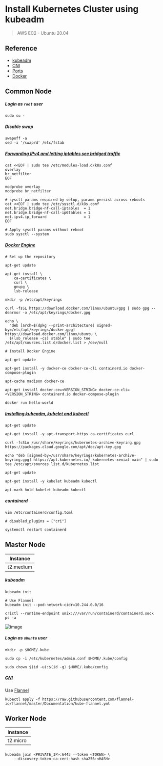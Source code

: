# Install Kubernetes Cluster using kubeadm

> AWS EC2 - Ubuntu 20.04

## Reference

* [kubeadm](https://kubernetes.io/docs/setup/production-environment/tools/kubeadm/)
* [CNI](https://kubernetes.io/docs/concepts/cluster-administration/networking/)
* [Ports](https://kubernetes.io/docs/reference/ports-and-protocols/)
* [Docker](https://docs.docker.com/engine/install/ubuntu/)

## Common Node

##### Login as `root` user

```
sudo su -
```

##### Disable swap

```
swapoff -a
sed -i '/swap/d' /etc/fstab
```

##### [Forwarding IPv4 and letting iptables see bridged traffic](https://kubernetes.io/docs/setup/production-environment/container-runtimes/#forwarding-ipv4-and-letting-iptables-see-bridged-traffic) 

```
cat <<EOF | sudo tee /etc/modules-load.d/k8s.conf
overlay
br_netfilter
EOF

modprobe overlay
modprobe br_netfilter

# sysctl params required by setup, params persist across reboots
cat <<EOF | sudo tee /etc/sysctl.d/k8s.conf
net.bridge.bridge-nf-call-iptables  = 1
net.bridge.bridge-nf-call-ip6tables = 1
net.ipv4.ip_forward                 = 1
EOF

# Apply sysctl params without reboot
sudo sysctl --system
```

##### [Docker Engine](https://docs.docker.com/engine/install/ubuntu/)

```
# Set up the repository

apt-get update

apt-get install \
    ca-certificates \
    curl \
    gnupg \
    lsb-release

mkdir -p /etc/apt/keyrings

curl -fsSL https://download.docker.com/linux/ubuntu/gpg | sudo gpg --dearmor -o /etc/apt/keyrings/docker.gpg

echo \
  "deb [arch=$(dpkg --print-architecture) signed-by=/etc/apt/keyrings/docker.gpg] https://download.docker.com/linux/ubuntu \
  $(lsb_release -cs) stable" | sudo tee /etc/apt/sources.list.d/docker.list > /dev/null
```


```
# Install Docker Engine

apt-get update

apt-get install -y docker-ce docker-ce-cli containerd.io docker-compose-plugin

apt-cache madison docker-ce

apt-get install docker-ce=<VERSION_STRING> docker-ce-cli=<VERSION_STRING> containerd.io docker-compose-plugin

docker run hello-world
```

##### [Installing kubeadm, kubelet and kubectl](https://kubernetes.io/docs/setup/production-environment/tools/kubeadm/install-kubeadm/#installing-kubeadm-kubelet-and-kubectl)

```
apt-get update

apt-get install -y apt-transport-https ca-certificates curl

curl -fsSLo /usr/share/keyrings/kubernetes-archive-keyring.gpg https://packages.cloud.google.com/apt/doc/apt-key.gpg

echo "deb [signed-by=/usr/share/keyrings/kubernetes-archive-keyring.gpg] https://apt.kubernetes.io/ kubernetes-xenial main" | sudo tee /etc/apt/sources.list.d/kubernetes.list

apt-get update

apt-get install -y kubelet kubeadm kubectl

apt-mark hold kubelet kubeadm kubectl
```

##### containerd

```
vim /etc/containerd/config.toml

# disabled_plugins = ["cri"]
```

```
systemctl restart containerd
```

## Master Node

| Instance |
| -------- |
| t2.medium |

##### kubeadm

```
kubeadm init

# Use Flannel
kubeadm init --pod-network-cidr=10.244.0.0/16
```

```
crictl --runtime-endpoint unix:///var/run/containerd/containerd.sock ps -a
```
![image](https://i.imgur.com/qshT5Wy.jpg)

##### Login as `ubuntu` user

```
mkdir -p $HOME/.kube

sudo cp -i /etc/kubernetes/admin.conf $HOME/.kube/config

sudo chown $(id -u):$(id -g) $HOME/.kube/config
```

##### [CNI](https://kubernetes.io/docs/concepts/cluster-administration/networking/)

Use [Flannel](https://github.com/flannel-io/flannel)
```
kubectl apply -f https://raw.githubusercontent.com/flannel-io/flannel/master/Documentation/kube-flannel.yml
```

## Worker Node

| Instance |
| -------- |
| t2.micro |

##### 

```
kubeadm join <PRIVATE_IP>:6443 --token <TOKEN> \
	--discovery-token-ca-cert-hash sha256:<HASH>
```